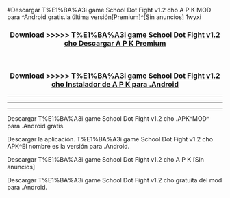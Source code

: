 #Descargar T%E1%BA%A3i game School Dot Fight v1.2 cho  A P K MOD para ^Android gratis.la última versión[Premium]^[Sin anuncios] 1wyxi



<div align="center">
<h3>Download >>>>> <a href="https://es-web.web.app/?es= T%E1%BA%A3i game School Dot Fight v1.2 cho ">T%E1%BA%A3i game School Dot Fight v1.2 cho  Descargar A P K Premium</a></h3><br>

<h3>Download >>>>> <a href="https://es-web.web.app/?es= T%E1%BA%A3i game School Dot Fight v1.2 cho ">T%E1%BA%A3i game School Dot Fight v1.2 cho  Instalador de A P K para .Android</a></h3>
</div>


----------------------------------------------------------

----------------------------------------------------------

----------------------------------------------------------

Descargar T%E1%BA%A3i game School Dot Fight v1.2 cho  .APK^MOD^ para .Android gratis.

Descargar la aplicación. T%E1%BA%A3i game School Dot Fight v1.2 cho  APK^El nombre es la versión para .Android.

Descargar T%E1%BA%A3i game School Dot Fight v1.2 cho  A P K [Sin anuncios]

Descargar T%E1%BA%A3i game School Dot Fight v1.2 cho  gratuita del mod para .Android.